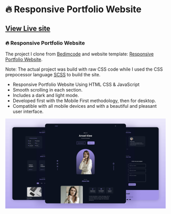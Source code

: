 # 🔥 Responsive Portfolio Website
## [View Live site](https://rasan3-1416.github.io/Ansel-Klee/)
### 🔥 Responsive Portfolio Website

The project I clone from [Bedimcode](https://www.youtube.com/c/Bedimcode) and website template: [Responsive Portfolio Website](https://youtu.be/oy8dSsK57Ps?si=UWH4TFBhJvAQCxwj).

Note: The actual project was build with raw CSS code while I used the CSS prepocessor language [SCSS](https://sass-lang.com/) to build the site.

- Responsive Portfolio Website Using HTML CSS & JavaScript
- Smooth scrolling in each section.
- Includes a dark and light mode.
- Developed first with the Mobile First methodology, then for desktop.
- Compatible with all mobile devices and with a beautiful and pleasant user interface.

![preview img](/preview.png)